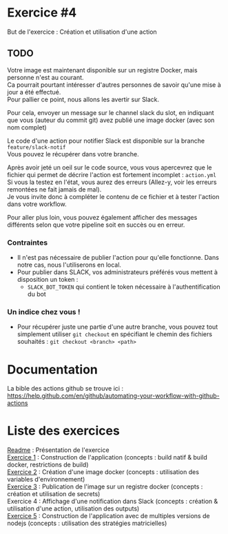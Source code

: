 # Exercice #4

But de l'exercice : Création et utilisation d'une action

## TODO
Votre image est maintenant disponible sur un registre Docker, mais personne n'est au courant.  
Ca pourrait pourtant intéresser d'autres personnes de savoir qu'une mise à jour a été effectué.  
Pour pallier ce point, nous allons les avertir sur Slack.

Pour cela, envoyer un message sur le channel slack du slot, en indiquant que vous (auteur du commit git) avez publié une image docker (avec son nom complet)

Le code d'une action pour notifier Slack est disponible sur la branche `feature/slack-notif`  
Vous pouvez le récupérer dans votre branche.

Après avoir jeté un oeil sur le code source, vous vous apercevrez que le fichier qui permet de décrire l'action est fortement incomplet : `action.yml`  
Si vous la testez en l'état, vous aurez des erreurs (Allez-y, voir les erreurs remontées ne fait jamais de mal).  
Je vous invite donc à compléter le contenu de ce fichier et à tester l'action dans votre workflow.

Pour aller plus loin, vous pouvez également afficher des messages différents selon que votre pipeline soit en succès ou en erreur.  

### Contraintes 
- Il n'est pas nécessaire de publier l'action pour qu'elle fonctionne. Dans notre cas, nous l'utiliserons en local.
- Pour publier dans SLACK, vos administrateurs préférés vous mettent à disposition un token : 
  - `SLACK_BOT_TOKEN` qui contient le token nécessaire à l'authentification du bot
  
### Un indice chez vous !
- Pour récupérer juste une partie d'une autre branche, vous pouvez tout simplement utiliser `git checkout` en spécifiant le chemin des fichiers souhaités :  `git checkout <branch> <path>`

# Documentation
La bible des actions github se trouve ici : https://help.github.com/en/github/automating-your-workflow-with-github-actions

# Liste des exercices
[Readme](./README.md) : Présentation de l'exercice  
[Exercice 1](./ex01.md) : Construction de l'application (concepts : build natif & build docker, restrictions de build)  
[Exercice 2](./ex02.md) : Création d'une image docker (concepts : utilisation des variables d'environnement)  
[Exercice 3](./ex03.md) : Publication de l'image sur un registre docker (concepts : création et utilisation de secrets)  
Exercice 4 : Affichage d'une notification dans Slack (concepts : création & utilisation d'une action, utilisation des outputs)  
[Exercice 5](./ex05.md) : Construction de l'application avec de multiples versions de nodejs (concepts : utilisation des stratégies matricielles)  
